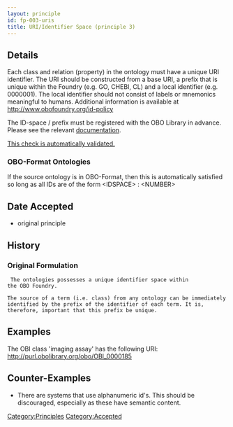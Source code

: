 ```yaml
---
layout: principle
id: fp-003-uris
title: URI/Identifier Space (principle 3)
---
```


Details
-------

Each class and relation (property) in the ontology must have a unique
URI identifier. The URI should be constructed from a base URI, a prefix
that is unique within the Foundry (e.g. GO, CHEBI, CL) and a local
identifier (e.g. 0000001). The local identifier should not consist of
labels or mnemonics meaningful to humans. Additional information is available at 
<http://www.obofoundry.org/id-policy>

The ID-space / prefix must be registered with the OBO Library in advance. Please see the relevant [documentation](http://obofoundry.org/docs/Policy_for_OBO_namespace_and_associated_PURL_requests).

[This check is automatically validated.](checks/fp_003)

### OBO-Format Ontologies

If the source ontology is in OBO-Format, then this is automatically
satisfied so long as all IDs are of the form \<IDSPACE\> : \<NUMBER\>

Date Accepted
-------------

-   original principle

History
-------

### Original Formulation

```
 The ontologies possesses a unique identifier space within
the OBO Foundry.

The source of a term (i.e. class) from any ontology can be immediately
identified by the prefix of the identifier of each term. It is,
therefore, important that this prefix be unique. 
```

Examples
--------

The OBI class 'imaging assay' has the following URI:
<http://purl.obolibrary.org/obo/OBI_0000185>

Counter-Examples
----------------

-   There are systems that use alphanumeric id's. This should be
    discouraged, especially as these have semantic content.

<Category:Principles> <Category:Accepted>
